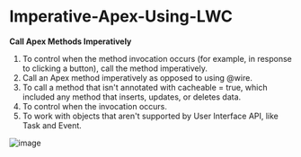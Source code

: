  # Imperative-Apex-Using-LWC

**Call Apex Methods Imperatively**

1. To control when the method invocation occurs (for example, in response to clicking a button), call the method imperatively.
2. Call an Apex method imperatively as opposed to using @wire.
3. To call a method that isn't annotated with cacheable = true, which included any method that inserts, updates, or deletes data.
4. To control when the invocation occurs.
5. To work with objects that aren't supported by User Interface API, like Task and Event.

![image](https://github.com/user-attachments/assets/677a0fe2-e7fd-4b34-bfcb-85507717bec7)


